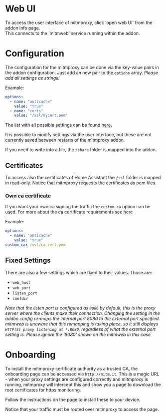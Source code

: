 # Web UI

To access the user interface of mitmproxy, click 'open web UI' from the addon info page.  
This connects to the 'mitmweb' service running within the addon.

# Configuration

The configuration for the mitmproxy can be done via the key-value pairs in the addon configuration.
Just add an new pair to the `options` array. _Please add all settings as strings!_

Example:

```yaml
options:
  - name: "anticache"
    value: "true"
  - name: "certs"
    value: "/ssl/mycert.pem"
```

The list with all possible settings can be found [here](https://docs.mitmproxy.org/stable/concepts-options/#available-options).

It is possible to modify settings via the user interface, but these are not 
currently saved between restarts of the mitmproxy addon.

If you need to write into a file, the `/share` folder is mapped into the addon.

## Certificates

To access also the certificates of Home Assistant the `/ssl` folder is mapped in read-only.
Notice that mitmproxy requests the certificates as pem files.

### Own ca certificate

If you want your own ca signing the traffic the `custom_ca` option can be used.
For more about the ca certificate requirements see [here](https://docs.mitmproxy.org/stable/concepts-certificates/#ca-and-cert-files)

Example:

```yaml
options:
  - name: "anticache"
    value: "true"
custom_ca: /ssl/ca-cert.pem
```

## Fixed Settings

There are also a few settings which are fixed to their values. Those are:

- `web_host`
- `web_port`
- `listen_port`
- `confdir`

*Note that the listen port is configured as `8080` by default, this is the proxy server where the clients make their connection.  Changing the setting in the addon config re-maps the internal port 8080 to the external port specified.  mitmweb is unaware that this remapping is taking place, so it still displays `HTTP(S) proxy listening at *:8080`, regardless of what the external port setting is.  Please ignore the '8080' shown on the mitmweb in this case.*

# Onboarding

To install the mitmproxy certificate authority as a trusted CA, the onboarding page can be accessed via `http://mitm.it`. This is a magic URL - when your proxy settings are configured correctly and mitmproxy is running, mitmproxy will intercept this and show you a page to download the root certificates for https monitoring.

Follow the instructions on the page to install these to your device.

Notice that your traffic must be routed over mitmproxy to access the page.

